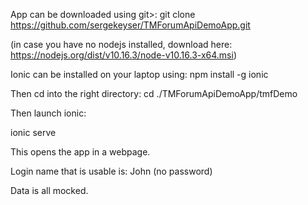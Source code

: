 App can be downloaded using git>: git clone https://github.com/sergekeyser/TMForumApiDemoApp.git

(in case you have no nodejs installed, download here: https://nodejs.org/dist/v10.16.3/node-v10.16.3-x64.msi)

Ionic can be installed on your laptop using:
npm install -g ionic

Then cd into the right directory: 
cd ./TMForumApiDemoApp/tmfDemo

Then launch ionic:

ionic serve

This opens the app in a webpage.

Login name that is usable is: John (no password)

Data is all mocked.
